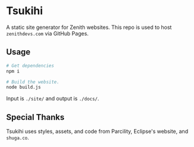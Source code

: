# Tsukihi

A static site generator for Zenith websites. This repo is used to host `zenithdevs.com` via GitHub Pages.

## Usage

```bash
# Get dependencies
npm i

# Build the website.
node build.js
```

Input is `./site/` and output is `./docs/`.

## Special Thanks

Tsukihi uses styles, assets, and code from Parcility, Eclipse's website, and `shuga.co`.